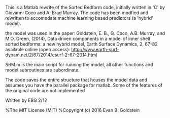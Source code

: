 This is a Matlab rewrite of the Sorted Bedform code, initially written in
'C' by Giovanni Coco and A. Brad Murray. The code has been modfied and rewritten to accomodate
machine learning based predictors (a 'hybrid' model).

the model was used in the paper:
Goldstein, E. B., G. Coco, A.B. Murray, and M.O. Green, (2014),
Data driven components in a model of inner shelf sorted bedforms: a new hybrid model,
Earth Surface Dynamics, 2, 67-82
available online (open access): http://www.earth-surf-dynam.net/2/67/2014/esurf-2-67-2014.html

SBM.m is the main script for running the model, all
other functions and model subroutines are subordinate.

The code saves the entire structure that houses the model data and assumes you have the parallel package for matlab.
Some of the features of the original code are not implemented

Written by EBG 2/12


%The MIT License (MIT)
%Copyright (c) 2016 Evan B. Goldstein
